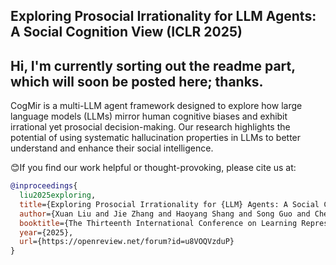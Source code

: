 ## Exploring Prosocial Irrationality for LLM Agents: A Social Cognition View (ICLR 2025)


Hi, I'm currently sorting out the readme part, which will soon be posted here; thanks.
---

CogMir is a multi-LLM agent framework designed to explore how large language models (LLMs) mirror human cognitive biases and exhibit irrational yet prosocial decision-making. Our research highlights the potential of using systematic hallucination properties in LLMs to better understand and enhance their social intelligence.

😊If you find our work helpful or thought-provoking, please cite us at:

```bibtex
@inproceedings{
  liu2025exploring,
  title={Exploring Prosocial Irrationality for {LLM} Agents: A Social Cognition View},
  author={Xuan Liu and Jie Zhang and Haoyang Shang and Song Guo and Chengxu Yang and Quanyan Zhu},
  booktitle={The Thirteenth International Conference on Learning Representations},
  year={2025},
  url={https://openreview.net/forum?id=u8VOQVzduP}
}
